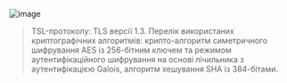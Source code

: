 ![image](https://user-images.githubusercontent.com/46083045/210075319-c9bcc6be-8e1f-418b-af43-3d53db67d035.png)

> TSL-протоколу: TLS версії 1.3. Перелік використаних криптографічних алгоритмів: крипто-алгоритм симетричного шифрування AES із 256-бітним ключем та режимом аутентифікаційного шифрування на основі лічильника з аутентифікацією Galois, алгоритм хешування SHA із 384-бітами.
